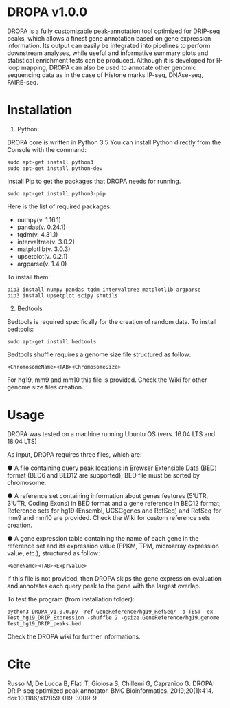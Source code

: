 # DROPA v1.0.0

DROPA is a fully customizable peak-annotation tool optimized for DRIP-seq peaks, which allows a finest gene annotation based on gene expression information. Its output can easily be integrated into pipelines to perform downstream analyses, while useful and informative summary plots and statistical enrichment tests can be produced. Although it is developed for R-loop mapping, DROPA can also be used to annotate other genomic sequencing data as in the case of Histone marks IP-seq, DNAse-seq, FAIRE-seq.

# Installation
1) Python:

DROPA core is written in Python 3.5 You can install Python directly from the Console with the command:

	sudo apt-get install python3
	sudo apt-get install python-dev

Install Pip to get the packages that DROPA needs for running.

	sudo apt-get install python3-pip

Here is the list of required packages:

  - numpy(v. 1.16.1)
  - pandas(v. 0.24.1)
  - tqdm(v. 4.31.1)
  - intervaltree(v. 3.0.2)
  - matplotlib(v. 3.0.3)
  - upsetplot(v. 0.2.1)
  - argparse(v. 1.4.0)

To install them:

	pip3 install numpy pandas tqdm intervaltree matplotlib argparse
	pip3 install upsetplot scipy shutils

2) Bedtools

Bedtools is required specifically for the creation of random data. To install bedtools:

	sudo apt-get install bedtools

Bedtools shuffle requires a genome size file structured as follow:

	<ChromosomeName><TAB><ChromosomeSize>

For hg19, mm9 and mm10 this file is provided. Check the Wiki for other genome size files creation.

# Usage
DROPA was tested on a machine running Ubuntu OS (vers. 16.04 LTS and 18.04 LTS)

As input, DROPA requires three files, which are:

●	A file containing query peak locations in Browser Extensible Data (BED) format (BED6 and BED12 are supported); BED file must be sorted by chromosome.

●	A reference set containing information about genes features (5’UTR, 3’UTR, Coding Exons) in BED format and a gene reference in BED12 format; Reference sets for hg19 (Ensembl, UCSCgenes and RefSeq) and RefSeq for mm9 and mm10 are provided. Check the Wiki for custom reference sets creation.

●	A gene expression table  containing the name of each gene in the reference set and its expression value (FPKM, TPM, microarray expression value, etc.), structured as follow:

	<GeneName><TAB><ExprValue>

If this file is not provided, then DROPA skips the gene expression evaluation and annotates each query peak to the gene with the largest overlap.


To test the program (from installation folder):

	python3 DROPA_v1.0.0.py -ref GeneReference/hg19_RefSeq/ -o TEST -ex Test_hg19_DRIP_Expression -shuffle 2 -gsize GeneReference/hg19.genome Test_hg19_DRIP_peaks.bed 
	

Check the DROPA wiki for further informations. 

# Cite

Russo M, De Lucca B, Flati T, Gioiosa S, Chillemi G, Capranico G. DROPA: DRIP-seq optimized peak annotator. BMC Bioinformatics. 2019;20(1):414. doi:10.1186/s12859-019-3009-9
